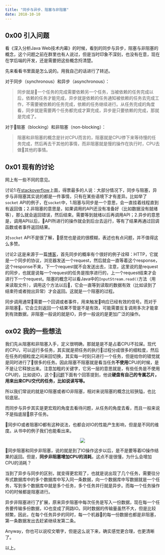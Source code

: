 ```yaml
---
title: "同步与异步、阻塞与非阻塞"
date: 2018-10-10
---
```


## 0x00 引入问题

看《深入分析Java Web技术内幕》的时候，看到的同步与异步，阻塞与非阻塞的概念，这个问题之前在群里也有人说过，但是当时印象不深刻，也没有在意，现在在学后端的开发，还是需要把这些概念捋清楚。

先来看看书里面是怎么说的。用我自己的话进行了转述。

对于同步（synchronous）和异步（asynchronous）：
> 同步就是一个任务的完成需要依赖另一个任务，当被依赖的任务完成以后，依赖的任务才能完成，异步就是依赖的任务通知被依赖的任务去完成工作，不需要被依赖的任务完成，依赖的任务继续进行。从任务完成的角度看，同步就是需要两个任务都完成才算完成，异步是只要依赖的完成，那就是完成了。

对于阻塞（blocking）和非阻塞（non-blocking）：
> 阻塞和非阻塞的概念是针对CPU而言的，阻塞就是CPU停下来等待慢的任务完成，然后再去干其他的事情，而非阻塞就是慢的操作在执行时，CPU去做其他的事情。

## 0x01 现有的讨论

网上有一些不同的意见。

讨论1:在[stackoverflow](https://stackoverflow.com/questions/2625493/asynchronous-vs-non-blocking)上面，得票最多的人说：大部分情况下，同步与阻塞，异步与非阻塞其实说的都是一件事情，只有在某些语境下才有差异。比如举了`socket` API的例子，在`socket`中，1.阻塞与同步是一个意思，会一直挂着线程直到有返回值；2.非阻塞的意思是，如果调用的API还没有准备好（比如数据没有就绪等），那么就会返回错误，然后结束。需要等到就绪以后再调用API；2.异步的意思是，调用API以后，API所进行的操作就会到后台去运行，等有了结果再通过回调函数或者事件返回结果。

对`socket` API不是很了解，感觉也是说的很模糊，表述也有点问题，并不值得这么多赞。

讨论2:这是来源于一篇[博客](http://www.programmr.com/blogs/difference-between-asynchronous-and-non-blocking)，首先同步的概率有个很好的例子诠释：HTTP，它就是一个同步的协议，浏览器发送一个request，然后就会一直等着这个response，这个response不来，下一个request就不会发送出去，注意，这里说的是request的同步，也就是说每一个request的任务是按序进行的，上一个request结束才会进行下一个request。阻塞的概念可以看Java中的`InputStream.read()`方法（用来读取文件），调用这个方法以后，它会一直等到读取的数据有效（比如读到了结束符或者抛出异常）才会返回。这就是一个阻塞的过程。

同步调用通常需要一个回调或者事件，用来触发响应已经有效的信号。而对于非阻塞，它会立刻返回一个结果不管是不是有效，可能需要反复调用多次才能拿到有效数据，非阻塞一般说的就是IO，异步一般说的是更加广泛的操作。


## ox02 我的一些想法

我们先从阻塞和非阻塞入手，定义很明确，那就是是不是占着CPU不拉屎。现代的CPU，可以运行多任务，其实就是把任务的执行过程分成很多的细粒度，然后在任务的细粒度之间来回切换，其实每一时刻只进行一个任务，但是给你的错觉就是同时进行了很多的任务。因此阻塞不阻塞就是看当任务**不使用**CPU的时候，是不是让它释放出来。注意加粗的关键字，它另一层的意思就是，有些任务是不使用CPU的，比如说IO，这个[问题](https://stackoverflow.com/questions/13596997/why-is-the-cpu-not-needed-to-service-i-o-requests)下面有个回答提到，他说**硬盘有自己的专属芯片，用来出来CPU交代的任务，比如说读写等。**

所以我们常说的就是IO阻塞或者IO非阻塞，相对来说阻塞的概念比较狭隘，也比较底层。

而同步与异步其实是更宏观的角度去看待问题，从任务的角度去看，而且一般来说不是指底层原子任务。

同步IO或者阻塞IO都有这种说法，也都会对IO的性能产生影响，但是是不同的维度。从书中的例子我们也能看出来。

<p align="center"><img src="https://joeltsui-blog.oss-cn-hangzhou.aliyuncs.com/2018-10-10-blocking-synchrnous.png"/>
</p>

同步阻塞和同步非阻塞，说的就是到了IO操作这步以后，是不是要等着IO操作结果的返回。但是，**同步非阻塞增加CPU的消耗**，这点不是很懂，为什么会增加CPU的消耗？

当到了异步与同步的区别，就变得更宏观了，也就是说出现了几个任务，需要往分布式数据库中的多个数据库中写入同一条数据，向一个数据库中写数据就是一个任务，写到多个数据库中就是多个任务，多个任务并行就是异步。而每一个任务操作IO的时候都是阻塞进行。

异步非阻塞进行了扩展，原来异步阻塞中每次任务是写入一份数据，现在每一个任务要传输多份数据，IO也变成了网路IO。同时数据的传输量虽然不大，但是比较频繁，因此，在每个任务异步的同时，每一个机器的每一份数据也都是非阻塞，第一条数据发出去赶紧继续发第二条。

Anyway，你也可以说咬文嚼字，但是这么说下来，确实感觉更合理，也更清晰了。

以上。



